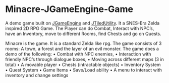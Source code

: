 # Minacre-JGameEngine-Game
A demo game built on [JGameEngine](https://github.com/ammaraslam10/JGameEngine) and [JTiledUtility](https://github.com/ammaraslam10/JTiledUtility). It a SNES-Era Zelda inspired 2D RPG Game. The Player can do Combat, Interact with NPC’s, have an Inventory, move to different Rooms, find Chests and go on Quests.

Minacre is the game. It is a standard Zelda like rpg. The game consists of 3 rooms: A town, a forest and the layer of an evil monster.
The game does a demo of the following: 
•	Combat with NPC enemies, 
•	Interaction with friendly NPC’s through dialogue boxes, 
•	Moving across different maps (3 in total)
•	A movable player
•	Chests (intractable objects)
•	Inventory System
•	Quest System
•	Game Items
•	Save/Load ability
•	A menu to interact with inventory and change settings
